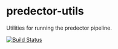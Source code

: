 # predector-utils
Utilities for running the predector pipeline.

[![Build Status](https://travis-ci.org/ccdmb/predector-utils.svg?branch=master)](https://travis-ci.org/ccdmb/predector-utils)
